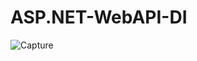 # ASP.NET-WebAPI-DI

![Capture](https://user-images.githubusercontent.com/37012969/114829091-64900400-9dea-11eb-88b4-78a2462216e0.PNG)

